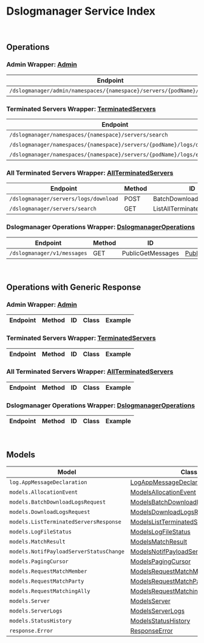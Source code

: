 # Dslogmanager Service Index

&nbsp;

## Operations

### Admin Wrapper:  [Admin](../../apis/AccelByte.Sdk.Api.Dslogmanager/Wrapper/Admin.cs)
| Endpoint | Method | ID | Class | Example |
|---|---|---|---|---|
| `/dslogmanager/admin/namespaces/{namespace}/servers/{podName}/logs` | GET | GetServerLogs | [GetServerLogs](../../apis/AccelByte.Sdk.Api.Dslogmanager/Operation/Admin/GetServerLogs.cs) | [GetServerLogs](../../samples/AccelByte.Sdk.Sample.Cli/ApiCommand/Dslogmanager/Admin/GetServerLogs.cs) |

### Terminated Servers Wrapper:  [TerminatedServers](../../apis/AccelByte.Sdk.Api.Dslogmanager/Wrapper/TerminatedServers.cs)
| Endpoint | Method | ID | Class | Example |
|---|---|---|---|---|
| `/dslogmanager/namespaces/{namespace}/servers/search` | GET | ListTerminatedServers | [ListTerminatedServers](../../apis/AccelByte.Sdk.Api.Dslogmanager/Operation/TerminatedServers/ListTerminatedServers.cs) | [ListTerminatedServers](../../samples/AccelByte.Sdk.Sample.Cli/ApiCommand/Dslogmanager/TerminatedServers/ListTerminatedServers.cs) |
| `/dslogmanager/namespaces/{namespace}/servers/{podName}/logs/download` | GET | DownloadServerLogs | [DownloadServerLogs](../../apis/AccelByte.Sdk.Api.Dslogmanager/Operation/TerminatedServers/DownloadServerLogs.cs) | [DownloadServerLogs](../../samples/AccelByte.Sdk.Sample.Cli/ApiCommand/Dslogmanager/TerminatedServers/DownloadServerLogs.cs) |
| `/dslogmanager/namespaces/{namespace}/servers/{podName}/logs/exists` | GET | CheckServerLogs | [CheckServerLogs](../../apis/AccelByte.Sdk.Api.Dslogmanager/Operation/TerminatedServers/CheckServerLogs.cs) | [CheckServerLogs](../../samples/AccelByte.Sdk.Sample.Cli/ApiCommand/Dslogmanager/TerminatedServers/CheckServerLogs.cs) |

### All Terminated Servers Wrapper:  [AllTerminatedServers](../../apis/AccelByte.Sdk.Api.Dslogmanager/Wrapper/AllTerminatedServers.cs)
| Endpoint | Method | ID | Class | Example |
|---|---|---|---|---|
| `/dslogmanager/servers/logs/download` | POST | BatchDownloadServerLogs | [BatchDownloadServerLogs](../../apis/AccelByte.Sdk.Api.Dslogmanager/Operation/AllTerminatedServers/BatchDownloadServerLogs.cs) | [BatchDownloadServerLogs](../../samples/AccelByte.Sdk.Sample.Cli/ApiCommand/Dslogmanager/AllTerminatedServers/BatchDownloadServerLogs.cs) |
| `/dslogmanager/servers/search` | GET | ListAllTerminatedServers | [ListAllTerminatedServers](../../apis/AccelByte.Sdk.Api.Dslogmanager/Operation/AllTerminatedServers/ListAllTerminatedServers.cs) | [ListAllTerminatedServers](../../samples/AccelByte.Sdk.Sample.Cli/ApiCommand/Dslogmanager/AllTerminatedServers/ListAllTerminatedServers.cs) |

### Dslogmanager Operations Wrapper:  [DslogmanagerOperations](../../apis/AccelByte.Sdk.Api.Dslogmanager/Wrapper/DslogmanagerOperations.cs)
| Endpoint | Method | ID | Class | Example |
|---|---|---|---|---|
| `/dslogmanager/v1/messages` | GET | PublicGetMessages | [PublicGetMessages](../../apis/AccelByte.Sdk.Api.Dslogmanager/Operation/DslogmanagerOperations/PublicGetMessages.cs) | [PublicGetMessages](../../samples/AccelByte.Sdk.Sample.Cli/ApiCommand/Dslogmanager/DslogmanagerOperations/PublicGetMessages.cs) |


&nbsp;

## Operations with Generic Response

### Admin Wrapper:  [Admin](../../apis/AccelByte.Sdk.Api.Dslogmanager/Wrapper/Admin.cs)
| Endpoint | Method | ID | Class | Example |
|---|---|---|---|---|

### Terminated Servers Wrapper:  [TerminatedServers](../../apis/AccelByte.Sdk.Api.Dslogmanager/Wrapper/TerminatedServers.cs)
| Endpoint | Method | ID | Class | Example |
|---|---|---|---|---|

### All Terminated Servers Wrapper:  [AllTerminatedServers](../../apis/AccelByte.Sdk.Api.Dslogmanager/Wrapper/AllTerminatedServers.cs)
| Endpoint | Method | ID | Class | Example |
|---|---|---|---|---|

### Dslogmanager Operations Wrapper:  [DslogmanagerOperations](../../apis/AccelByte.Sdk.Api.Dslogmanager/Wrapper/DslogmanagerOperations.cs)
| Endpoint | Method | ID | Class | Example |
|---|---|---|---|---|


&nbsp;

## Models

| Model | Class |
|---|---|
| `log.AppMessageDeclaration` | [LogAppMessageDeclaration](../../apis/AccelByte.Sdk.Api.Dslogmanager/Model/LogAppMessageDeclaration.cs) |
| `models.AllocationEvent` | [ModelsAllocationEvent](../../apis/AccelByte.Sdk.Api.Dslogmanager/Model/ModelsAllocationEvent.cs) |
| `models.BatchDownloadLogsRequest` | [ModelsBatchDownloadLogsRequest](../../apis/AccelByte.Sdk.Api.Dslogmanager/Model/ModelsBatchDownloadLogsRequest.cs) |
| `models.DownloadLogsRequest` | [ModelsDownloadLogsRequest](../../apis/AccelByte.Sdk.Api.Dslogmanager/Model/ModelsDownloadLogsRequest.cs) |
| `models.ListTerminatedServersResponse` | [ModelsListTerminatedServersResponse](../../apis/AccelByte.Sdk.Api.Dslogmanager/Model/ModelsListTerminatedServersResponse.cs) |
| `models.LogFileStatus` | [ModelsLogFileStatus](../../apis/AccelByte.Sdk.Api.Dslogmanager/Model/ModelsLogFileStatus.cs) |
| `models.MatchResult` | [ModelsMatchResult](../../apis/AccelByte.Sdk.Api.Dslogmanager/Model/ModelsMatchResult.cs) |
| `models.NotifPayloadServerStatusChange` | [ModelsNotifPayloadServerStatusChange](../../apis/AccelByte.Sdk.Api.Dslogmanager/Model/ModelsNotifPayloadServerStatusChange.cs) |
| `models.PagingCursor` | [ModelsPagingCursor](../../apis/AccelByte.Sdk.Api.Dslogmanager/Model/ModelsPagingCursor.cs) |
| `models.RequestMatchMember` | [ModelsRequestMatchMember](../../apis/AccelByte.Sdk.Api.Dslogmanager/Model/ModelsRequestMatchMember.cs) |
| `models.RequestMatchParty` | [ModelsRequestMatchParty](../../apis/AccelByte.Sdk.Api.Dslogmanager/Model/ModelsRequestMatchParty.cs) |
| `models.RequestMatchingAlly` | [ModelsRequestMatchingAlly](../../apis/AccelByte.Sdk.Api.Dslogmanager/Model/ModelsRequestMatchingAlly.cs) |
| `models.Server` | [ModelsServer](../../apis/AccelByte.Sdk.Api.Dslogmanager/Model/ModelsServer.cs) |
| `models.ServerLogs` | [ModelsServerLogs](../../apis/AccelByte.Sdk.Api.Dslogmanager/Model/ModelsServerLogs.cs) |
| `models.StatusHistory` | [ModelsStatusHistory](../../apis/AccelByte.Sdk.Api.Dslogmanager/Model/ModelsStatusHistory.cs) |
| `response.Error` | [ResponseError](../../apis/AccelByte.Sdk.Api.Dslogmanager/Model/ResponseError.cs) |

